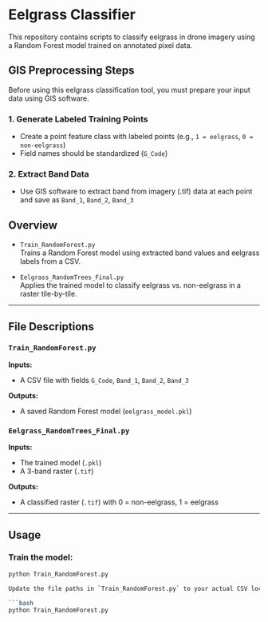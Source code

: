 # Eelgrass Classifier

This repository contains scripts to classify eelgrass in drone imagery using a Random Forest model trained on annotated pixel data.

## GIS Preprocessing Steps

Before using this eelgrass classification tool, you must prepare your input data using GIS software.

### 1. Generate Labeled Training Points
- Create a point feature class with labeled points (e.g., `1 = eelgrass`, `0 = non-eelgrass`)
- Field names should be standardized (`G_Code`)

### 2. Extract Band Data 

- Use GIS software to extract band from imagery (.tif) data at each point and save as `Band_1`, `Band_2`, `Band_3`

## Overview

- `Train_RandomForest.py`  
   Trains a Random Forest model using extracted band values and eelgrass labels from a CSV.

- `Eelgrass_RandomTrees_Final.py`  
   Applies the trained model to classify eelgrass vs. non-eelgrass in a raster tile-by-tile.

---

## File Descriptions

### `Train_RandomForest.py`

**Inputs:**
- A CSV file with fields `G_Code`, `Band_1`, `Band_2`, `Band_3`

**Outputs:**
- A saved Random Forest model (`eelgrass_model.pkl`)

### `Eelgrass_RandomTrees_Final.py`

**Inputs:**
- The trained model (`.pkl`)
- A 3-band raster (`.tif`)

**Outputs:**
- A classified raster (`.tif`) with 0 = non-eelgrass, 1 = eelgrass

---

## Usage

### Train the model:

```bash
python Train_RandomForest.py

Update the file paths in `Train_RandomForest.py` to your actual CSV location and column names, then run:

```bash
python Train_RandomForest.py

